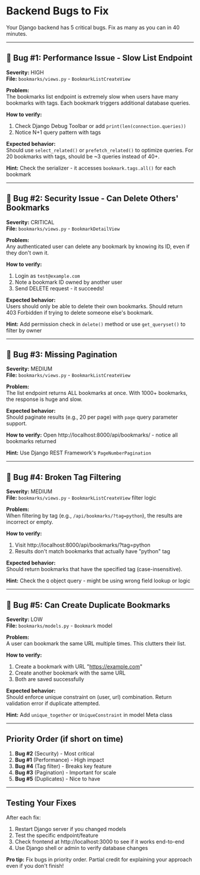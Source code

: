 # Backend Bugs to Fix

Your Django backend has 5 critical bugs. Fix as many as you can in 40 minutes.

---

## 🐛 Bug #1: Performance Issue - Slow List Endpoint

**Severity:** HIGH  
**File:** `bookmarks/views.py` - `BookmarkListCreateView`

**Problem:**  
The bookmarks list endpoint is extremely slow when users have many bookmarks with tags. Each bookmark triggers additional database queries.

**How to verify:**
1. Check Django Debug Toolbar or add `print(len(connection.queries))` 
2. Notice N+1 query pattern with tags

**Expected behavior:**  
Should use `select_related()` or `prefetch_related()` to optimize queries. For 20 bookmarks with tags, should be ~3 queries instead of 40+.

**Hint:** Check the serializer - it accesses `bookmark.tags.all()` for each bookmark

---

## 🐛 Bug #2: Security Issue - Can Delete Others' Bookmarks

**Severity:** CRITICAL  
**File:** `bookmarks/views.py` - `BookmarkDetailView`

**Problem:**  
Any authenticated user can delete any bookmark by knowing its ID, even if they don't own it.

**How to verify:**
1. Login as `test@example.com`
2. Note a bookmark ID owned by another user
3. Send DELETE request - it succeeds!

**Expected behavior:**  
Users should only be able to delete their own bookmarks. Should return 403 Forbidden if trying to delete someone else's bookmark.

**Hint:** Add permission check in `delete()` method or use `get_queryset()` to filter by owner

---

## 🐛 Bug #3: Missing Pagination

**Severity:** MEDIUM  
**File:** `bookmarks/views.py` - `BookmarkListCreateView`

**Problem:**  
The list endpoint returns ALL bookmarks at once. With 1000+ bookmarks, the response is huge and slow.

**Expected behavior:**  
Should paginate results (e.g., 20 per page) with `page` query parameter support.

**How to verify:**
Open http://localhost:8000/api/bookmarks/ - notice all bookmarks returned

**Hint:** Use Django REST Framework's `PageNumberPagination`

---

## 🐛 Bug #4: Broken Tag Filtering

**Severity:** MEDIUM  
**File:** `bookmarks/views.py` - `BookmarkListCreateView` filter logic

**Problem:**  
When filtering by tag (e.g., `/api/bookmarks/?tag=python`), the results are incorrect or empty.

**How to verify:**
1. Visit http://localhost:8000/api/bookmarks/?tag=python
2. Results don't match bookmarks that actually have "python" tag

**Expected behavior:**  
Should return bookmarks that have the specified tag (case-insensitive).

**Hint:** Check the `Q` object query - might be using wrong field lookup or logic

---

## 🐛 Bug #5: Can Create Duplicate Bookmarks

**Severity:** LOW  
**File:** `bookmarks/models.py` - `Bookmark` model

**Problem:**  
A user can bookmark the same URL multiple times. This clutters their list.

**How to verify:**
1. Create a bookmark with URL "https://example.com"
2. Create another bookmark with the same URL
3. Both are saved successfully

**Expected behavior:**  
Should enforce unique constraint on (user, url) combination. Return validation error if duplicate attempted.

**Hint:** Add `unique_together` or `UniqueConstraint` in model Meta class

---

## Priority Order (if short on time)

1. **Bug #2** (Security) - Most critical
2. **Bug #1** (Performance) - High impact  
3. **Bug #4** (Tag filter) - Breaks key feature
4. **Bug #3** (Pagination) - Important for scale
5. **Bug #5** (Duplicates) - Nice to have

---

## Testing Your Fixes

After each fix:
1. Restart Django server if you changed models
2. Test the specific endpoint/feature
3. Check frontend at http://localhost:3000 to see if it works end-to-end
4. Use Django shell or admin to verify database changes

**Pro tip:** Fix bugs in priority order. Partial credit for explaining your approach even if you don't finish!
